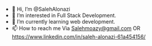 - 👋 Hi, I’m @SalehAlonazi
- 👀 I’m interested in Full Stack Development.
- 🌱 I’m currently learning web development.
- 📫 How to reach me Via Salehmoazy@gmail.com OR https://www.linkedin.com/in/saleh-alonazi-61a454156/

<!---
SalehAlonazi/SalehAlonazi is a ✨ special ✨ repository because its `README.md` (this file) appears on your GitHub profile.
You can click the Preview link to take a look at your changes.
--->
